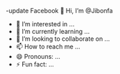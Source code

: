 -update Facebook 👋 Hi, I’m @Jibonfa
- 👀 I’m interested in ...
- 🌱 I’m currently learning ...
- 💞️ I’m looking to collaborate on ...
- 📫 How to reach me ...
- 😄 Pronouns: ...
- ⚡ Fun fact: ...

<!---
Jibonfa/Jibonfa is a ✨ special ✨ repository because its `README.md` (this file) appears on your GitHub profile.
You can click the Preview link to take a look at your changes.
--->
